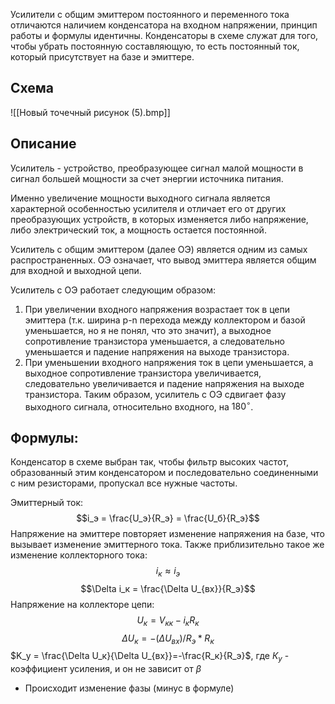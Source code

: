 Усилители с общим эмиттером постоянного и переменного тока отличаются наличием конденсатора на входном напряжении, принцип работы и формулы идентичны.
Конденсаторы в схеме служат для того, чтобы убрать постоянную составляющую, то есть постоянный ток, который присутствует на базе и эмиттере.
## Схема
![[Новый точечный рисунок (5).bmp]]
## Описание
Усилитель - устройство, преобразующее сигнал малой мощности в сигнал большей мощности за счет энергии источника питания.

Именно увеличение мощности выходного сигнала является характерной особенностью усилителя и отличает его от других преобразующих устройств, в которых изменяется либо напряжение, либо электрический ток, а мощность остается постоянной.

Усилитель с общим эмиттером (далее ОЭ) является одним из самых распространенных. ОЭ означает, что вывод эмиттера является общим для входной и выходной цепи. 

Усилитель с ОЭ работает следующим образом:
1. При увеличении входного напряжения возрастает ток в цепи эмиттера (т.к. ширина p-n перехода между коллектором и базой уменьшается, но я не понял, что это значит), а выходное сопротивление транзистора уменьшается, а следовательно уменьшается и падение напряжения на выходе транзистора.
2. При уменьшении входного напряжения ток в цепи уменьшается, а выходное сопротивление транзистора увеличивается, следовательно увеличивается и падение напряжения на выходе транзистора.
Таким образом, усилитель с ОЭ сдвигает фазу выходного сигнала, относительно входного, на $180^\circ$.  
## Формулы:
Конденсатор в схеме выбран так, чтобы фильтр высоких частот, образованный этим конденсатором и последовательно соединенными с ним резисторами, пропускал все нужные частоты.

Эмиттерный ток:
$$i_э = \frac{U_э}{R_э} = \frac{U_б}{R_э}$$
Напряжение на эмиттере повторяет изменение напряжения на базе, что вызывает изменение эмиттерного тока.
Также приблизительно такое же изменение коллекторного тока:
$$i_к \approx i_э$$
$$\Delta i_к = \frac{\Delta U_{вх}}{R_э}$$
Напряжение на коллекторе цепи:
$$U_к = V_{кк} - i_кR_к$$
$$\Delta U_к = - (\Delta U_{вх})/R_э\ast R_к$$
$K_у = \frac{\Delta U_к}{\Delta U_{вх}}=-\frac{R_к}{R_э}$, где $К_у$ - коэффициент усиления, и он не зависит от $\beta$
- Происходит изменение фазы (минус в формуле)